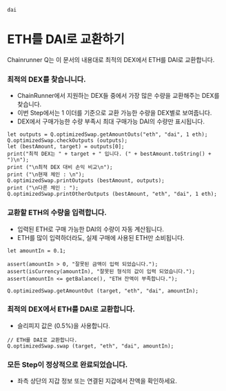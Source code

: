 ```meta-Currency
dai
```

# ETH를 DAI로 교환하기

Chainrunner Q는 이 문서의 내용대로 최적의 DEX에서 ETH를 DAI로 교환합니다.

### 최적의 DEX를 찾습니니다.

- ChainRunner에서 지원하는 DEX들 중에서 가장 많은 수량을 교환해주는 DEX를 찾습니다.
- 이번 Step에서는 1 이더를 기준으로 교환 가능한 수량을 DEX별로 보여줍니다.
- DEX에서 구매가능한 수량 부족시 최대 구매가능 DAI의 수량만 표시됩니다.

```output-Dynamic
let outputs = Q.optimizedSwap.getAmountOuts("eth", "dai", 1 eth);
Q.optimizedSwap.checkOutputs (outputs);
let (bestAmount, target) = outputs[0];
print("최적 DEX는 " + target + " 입니다. (" + bestAmount.toString() + ")\n");
print ("\n최적 DEX 대비 손익 비교\n");
print ("\n현재 체인 : \n");
Q.optimizedSwap.printOutputs (bestAmount, outputs);
print ("\n다른 체인 : ");
Q.optimizedSwap.printOtherOutputs (bestAmount, "eth", "dai", 1 eth);
```

### 교환할 ETH의 수량을 입력합니다.

- 입력된 ETH로 구매 가능한 DAI의 수량이 자동 계산됩니다.
- ETH를 많이 입력하더라도, 실제 구매에 사용된 ETH만 소비됩니다.

```input-Dynamic ETH
let amountIn = 0.1;
```

```input-Verify
assert(amountIn > 0, "잘못된 금액이 입력 되었습니다.");
assert(isCurrency(amountIn), "잘못된 형식의 값이 입력 되었습니다.");
assert(amountIn <= getBalance(), "ETH 잔액이 부족합니다.");
```

```output-Dynamic DAI
Q.optimizedSwap.getAmountOut (target, "eth", "dai", amountIn);
```

### 최적의 DEX에서 ETH를 DAI로 교환합니다.

- 슬리피지 값은 (0.5%)을 사용합니다.

```taster
// ETH를 DAI로 교환합니다.
Q.optimizedSwap.swap (target, "eth", "dai", amountIn);
```

### 모든 Step이 정상적으로 완료되었습니다.

- 좌측 상단의 지갑 정보 또는 연결된 지갑에서 잔액을 확인하세요.
